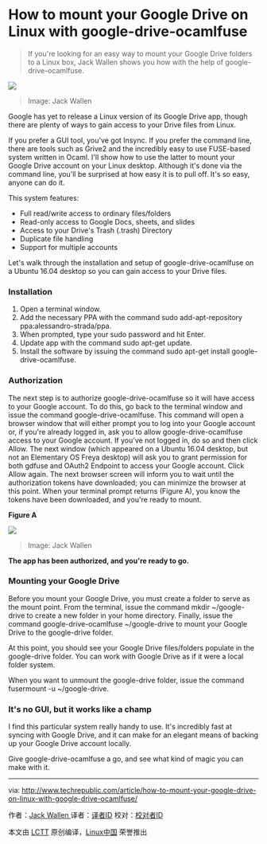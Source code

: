 How to mount your Google Drive on Linux with google-drive-ocamlfuse
========================================================================

>If you're looking for an easy way to mount your Google Drive folders to a Linux box, Jack Wallen shows you how with the help of google-drive-ocamlfuse.

![](http://tr4.cbsistatic.com/hub/i/2016/05/18/ee5d7b81-e5be-4b24-843d-d3ca99230a63/651be96ac8714698f8100afa6883e64d/linuxcloudhero.jpg)
>Image: Jack Wallen

Google has yet to release a Linux version of its Google Drive app, though there are plenty of ways to gain access to your Drive files from Linux.

If you prefer a GUI tool, you've got Insync. If you prefer the command line, there are tools such as Grive2 and the incredibly easy to use FUSE-based system written in Ocaml. I'll show how to use the latter to mount your Google Drive account on your Linux desktop. Although it's done via the command line, you'll be surprised at how easy it is to pull off. It's so easy, anyone can do it.

This system features:

- Full read/write access to ordinary files/folders
- Read-only access to Google Docs, sheets, and slides
- Access to your Drive's Trash (.trash) Directory
- Duplicate file handling
- Support for multiple accounts

Let's walk through the installation and setup of google-drive-ocamlfuse on a Ubuntu 16.04 desktop so you can gain access to your Drive files.

### Installation

1. Open a terminal window.
2. Add the necessary PPA with the command sudo add-apt-repository ppa:alessandro-strada/ppa.
3. When prompted, type your sudo password and hit Enter.
4. Update app with the command sudo apt-get update.
5. Install the software by issuing the command sudo apt-get install google-drive-ocamlfuse.

### Authorization

The next step is to authorize google-drive-ocamlfuse so it will have access to your Google account. To do this, go back to the terminal window and issue the command google-drive-ocamlfuse. This command will open a browser window that will either prompt you to log into your Google account or, if you're already logged in, ask you to allow google-drive-ocamlfuse access to your Google account. If you've not logged in, do so and then click Allow. The next window (which appeared on a Ubuntu 16.04 desktop, but not an Elementary OS Freya desktop) will ask you to grant permission for both gdfuse and OAuth2 Endpoint to access your Google account. Click Allow again. The next browser screen will inform you to wait until the authorization tokens have downloaded; you can minimize the browser at this point. When your terminal prompt returns (Figure A), you know the tokens have been downloaded, and you're ready to mount.

**Figure A**

![](http://tr4.cbsistatic.com/hub/i/r/2016/05/18/a493122b-445f-4aca-8974-5ec41192eede/resize/620x/6ae5907ad2c08dc7620b7afaaa9e389c/googledriveocamlfuse3.png)
>Image: Jack Wallen

**The app has been authorized, and you're ready to go.**

### Mounting your Google Drive

Before you mount your Google Drive, you must create a folder to serve as the mount point. From the terminal, issue the command mkdir ~/google-drive to create a new folder in your home directory. Finally, issue the command google-drive-ocamlfuse ~/google-drive to mount your Google Drive to the google-drive folder.

At this point, you should see your Google Drive files/folders populate in the google-drive folder. You can work with Google Drive as if it were a local folder system.

When you want to unmount the google-drive folder, issue the command fusermount -u ~/google-drive.

### It's no GUI, but it works like a champ

I find this particular system really handy to use. It's incredibly fast at syncing with Google Drive, and it can make for an elegant means of backing up your Google Drive account locally.

Give google-drive-ocamlfuse a go, and see what kind of magic you can make with it.

--------------------------------------------------------------------------------

via: http://www.techrepublic.com/article/how-to-mount-your-google-drive-on-linux-with-google-drive-ocamlfuse/

作者：[Jack Wallen ][a]
译者：[译者ID](https://github.com/译者ID)
校对：[校对者ID](https://github.com/校对者ID)

本文由 [LCTT](https://github.com/LCTT/TranslateProject) 原创编译，[Linux中国](https://linux.cn/) 荣誉推出

[a]: http://www.techrepublic.com/search/?a=jack+wallen
